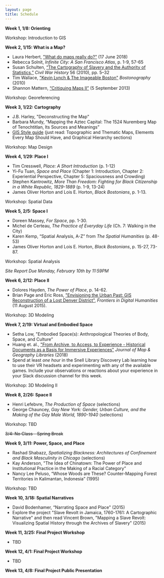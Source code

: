 ```yaml
---
layout: page
title: Schedule
---
```


**Week 1, 1/8: Orienting**

Workshop: Introduction to GIS

**Week 2, 1/15: What is a Map?**
- Laura Herbert, ["What do maps really do?"](https://www.thoughtco.com/what-do-maps-really-do-4088786) (17 June 2018)
- Rebecca Solnit, *Infinite City: A San Francisco Atlas*, p. 1-9, 57-65
- Susan Schulten, [“The Cartography of Slavery and the Authority of Statistics,”](http://www.mappingthenation.com/blog/wp-content/uploads/Cartography-of-Slavery.pdf) *Civil War History* 56 (2010), pp. 5–32
- Tim Wallace, ["Kevin Lynch & The Imageable Boston"](http://bostonography.com/2010/kevin-lynch-the-imageable-boston/) *Bostonography* (2010)
- Shannon Mattern, [“Critiquing Maps II”](https://wordsinspace.net/shannon/2013/09/05/critiquing-maps-ii/) (5 September 2013)

Workshop: Georeferencing

**Week 3, 1/22: Cartography**
- J.B. Harley, "Deconstructing the Map"
- Barbara Mundy, “Mapping the Aztec Capital: The 1524 Nuremberg Map of Tenochtitlan, Its Sources and Meanings”
- [GIS Style guide](http://www.gismanual.com/style/) (just read: Topographic and Thematic Maps, Elements Every Map Should Have, and Graphical Hierarchy sections)

Workshop: Map Design

**Week 4, 1/29: Place I**
- Tim Cresswell, *Place: A Short Introduction* (p. 1-12)
- Yi-Fu Tuan, *Space and Place* (Chapter 1: Introduction, Chapter 2: Experiential Perspective, Chapter 5: Spaciousness and Crowding)
- Stephen Kantrowitz, *More Than Freedom: Fighting for Black Citizenship in a White Republic, 1829-1889* (p. 1-9, 13-24)
- James Oliver Horton and Lois E. Horton, *Black Bostonians*, p. 1-13.

Workshop: Spatial Data

**Week 5, 2/5: Space I**
- Doreen Massey, *For Space*, pp. 1-30.
- Michel de Certeau, *The Practice of Everyday Life* (Ch. 7: Walking in the City)
- Karen Kemp, “Spatial Analysis, A-Z” from *The Spatial Humanities* (p. 48-53)
- James Oliver Horton and Lois E. Horton, *Black Bostonians*, p. 15-27, 73-87.

Workshop: Spatial Analysis

*Site Report Due Monday, February 10th by 11:59PM*

**Week 6, 2/12: Place II**
- Dolores Hayden, *The Power of Place*, p. 14-62.
- Brian Page and Eric Ross, ["Envisioning the Urban Past: GIS Reconstruction of a Lost Denver District"](https://www.frontiersin.org/articles/10.3389/fdigh.2015.00003/full), *Frontiers in Digital Humanities* (11 August 2015).

Workshop: 3D Modeling

**Week 7, 2/19: Virtual and Embodied Space**
- Setha Low, "Embodied Space(s): Anthropological Theories of Body, Space, and Culture”
- Huang et. al., ["From Archive, to Access, to Experience - Historical Documents as a Basis for Immersive Experiences"](https://doi.org/10.1080/15420353.2018.1498427) *Journal of Map & Geography Libraries* (2018)
- Spend at least *one hour* in the Snell Library Discovery Lab learning how to use their VR headsets and experimenting with any of the available games. Include your observations or reactions about your experience in your Slack discussion channel for this week.

Workshop: 3D Modeling II

**Week 8, 2/26: Space II**
- Henri Lefebvre, *The Production of Space* (selections)
- George Chauncey, *Gay New York: Gender, Urban Culture, and the Making of the Gay Male World, 1890-1940* (selections)

Workshop: TBD

~~3/4: No Class - Spring Break~~

**Week 9, 3/11: Power, Space, and Place**
- Rashad Shabazz, *Spatializing Blackness: Architectures of Confinement and Black Masculinity in Chicago* (selections)
- Kay Anderson, "The Idea of Chinatown: The Power of Place and Institutional Practice in the Making of a Racial Category”
- Nancy Lee Peluso, “Whose Woods are These? Counter-Mapping Forest Territories in Kalimantan, Indonesia” (1995)

Workshop: TBD

**Week 10, 3/18: Spatial Narratives**
- David Bodenhamer, “Narrating Space and Place" (2015)
- Explore the project "Slave Revolt in Jamaica, 1760-1761: A Cartographic Narrative" and then read Vincent Brown, "Mapping a Slave Revolt: Visualizing Spatial History through the Archives of Slavery" (2015)

**Week 11, 3/25: Final Project Workshop**
- TBD

**Week 12, 4/1: Final Project Workshop**
- TBD

**Week 13, 4/8: Final Project Public Presentation**
